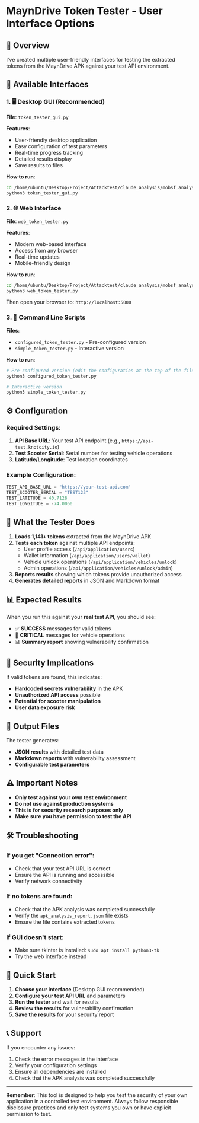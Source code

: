 # MaynDrive Token Tester - User Interface Options

## 🎯 Overview

I've created multiple user-friendly interfaces for testing the extracted tokens from the MaynDrive APK against your test API environment.

## 📁 Available Interfaces

### 1. 🖥️ Desktop GUI (Recommended)
**File**: `token_tester_gui.py`

**Features**:
- User-friendly desktop application
- Easy configuration of test parameters
- Real-time progress tracking
- Detailed results display
- Save results to files

**How to run**:
```bash
cd /home/ubuntu/Desktop/Project/Attacktest/claude_analysis/mobsf_analysis
python3 token_tester_gui.py
```

### 2. 🌐 Web Interface
**File**: `web_token_tester.py`

**Features**:
- Modern web-based interface
- Access from any browser
- Real-time updates
- Mobile-friendly design

**How to run**:
```bash
cd /home/ubuntu/Desktop/Project/Attacktest/claude_analysis/mobsf_analysis
python3 web_token_tester.py
```
Then open your browser to: `http://localhost:5000`

### 3. 📝 Command Line Scripts
**Files**: 
- `configured_token_tester.py` - Pre-configured version
- `simple_token_tester.py` - Interactive version

**How to run**:
```bash
# Pre-configured version (edit the configuration at the top of the file)
python3 configured_token_tester.py

# Interactive version
python3 simple_token_tester.py
```

## ⚙️ Configuration

### Required Settings:
1. **API Base URL**: Your test API endpoint (e.g., `https://api-test.knotcity.io`)
2. **Test Scooter Serial**: Serial number for testing vehicle operations
3. **Latitude/Longitude**: Test location coordinates

### Example Configuration:
```python
TEST_API_BASE_URL = "https://your-test-api.com"
TEST_SCOOTER_SERIAL = "TEST123"
TEST_LATITUDE = 40.7128
TEST_LONGITUDE = -74.0060
```

## 🧪 What the Tester Does

1. **Loads 1,141+ tokens** extracted from the MaynDrive APK
2. **Tests each token** against multiple API endpoints:
   - User profile access (`/api/application/users`)
   - Wallet information (`/api/application/users/wallet`)
   - Vehicle unlock operations (`/api/application/vehicles/unlock`)
   - Admin operations (`/api/application/vehicles/unlock/admin`)
3. **Reports results** showing which tokens provide unauthorized access
4. **Generates detailed reports** in JSON and Markdown format

## 📊 Expected Results

When you run this against your **real test API**, you should see:
- ✅ **SUCCESS** messages for valid tokens
- 🚨 **CRITICAL** messages for vehicle operations
- 📊 **Summary report** showing vulnerability confirmation

## 🚨 Security Implications

If valid tokens are found, this indicates:
- **Hardcoded secrets vulnerability** in the APK
- **Unauthorized API access** possible
- **Potential for scooter manipulation**
- **User data exposure risk**

## 📁 Output Files

The tester generates:
- **JSON results** with detailed test data
- **Markdown reports** with vulnerability assessment
- **Configurable test parameters**

## ⚠️ Important Notes

- **Only test against your own test environment**
- **Do not use against production systems**
- **This is for security research purposes only**
- **Make sure you have permission to test the API**

## 🛠️ Troubleshooting

### If you get "Connection error":
- Check that your test API URL is correct
- Ensure the API is running and accessible
- Verify network connectivity

### If no tokens are found:
- Check that the APK analysis was completed successfully
- Verify the `apk_analysis_report.json` file exists
- Ensure the file contains extracted tokens

### If GUI doesn't start:
- Make sure tkinter is installed: `sudo apt install python3-tk`
- Try the web interface instead

## 🎯 Quick Start

1. **Choose your interface** (Desktop GUI recommended)
2. **Configure your test API URL** and parameters
3. **Run the tester** and wait for results
4. **Review the results** for vulnerability confirmation
5. **Save the results** for your security report

## 📞 Support

If you encounter any issues:
1. Check the error messages in the interface
2. Verify your configuration settings
3. Ensure all dependencies are installed
4. Check that the APK analysis was completed successfully

---

**Remember**: This tool is designed to help you test the security of your own application in a controlled test environment. Always follow responsible disclosure practices and only test systems you own or have explicit permission to test.
